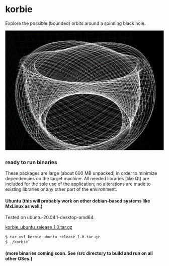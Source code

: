 # korbie
Explore the possible (bounded) orbits around a spinning black hole.

![GitHub Logo](Screen.png)

### ready to run binaries
These packages are large (about 600 MB unpacked) in order to minimize dependencies on the target machine.
All needed libraries (like Qt) are included for the sole use of the application; no alterations are made
to existing libraries or any other part of the environment.

#### Ubuntu (this will probably work on other debian-based systems like MxLinux as well.)
Tested on ubuntu-20.04.1-desktop-amd64.

[korbie_ubuntu_release_1.0.tar.gz](https://drive.google.com/uc?export=download&id=1v4ExrdO_7y_YOk17_G2cbFRXM7e3TY5C) 

    $ tar xvf korbie_ubuntu_release_1.0.tar.gz
    $ ./korbie`
    
#### (more binaries coming soon.  See /src directory to build and run on all other OSes.)


